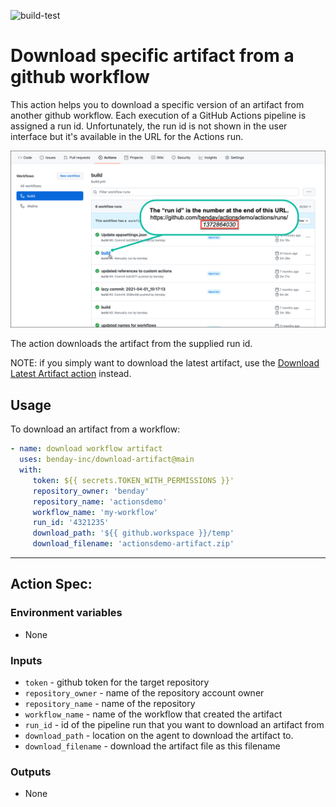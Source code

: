 ![build-test](https://github.com/benday-inc/download-artifact/workflows/build-test/badge.svg)

# Download specific artifact from a github workflow

This action helps you to download a specific version of an artifact from another github workflow.  Each execution of a GitHub Actions pipeline is assigned a run id.  Unfortunately, the run id is not shown in the user interface but it's available in the URL for the Actions run. 

![How to find the run id](run-id-screenshot.png)

The action downloads the artifact from the supplied run id.  

NOTE: if you simply want to download the latest artifact, use the [Download Latest Artifact action](https://github.com/marketplace/actions/download-latest-artifact-from-a-github-workflow) instead.

## Usage

To download an artifact from a workflow:  
```yaml
- name: download workflow artifact
  uses: benday-inc/download-artifact@main
  with:
     token: ${{ secrets.TOKEN_WITH_PERMISSIONS }}'
     repository_owner: 'benday'
     repository_name: 'actionsdemo'
     workflow_name: 'my-workflow'
     run_id: '4321235'
     download_path: '${{ github.workspace }}/temp'
     download_filename: 'actionsdemo-artifact.zip'
```

----
## Action Spec:

### Environment variables
- None

### Inputs
- `token` - github token for the target repository
- `repository_owner` - name of the repository account owner
- `repository_name` - name of the repository
- `workflow_name` - name of the workflow that created the artifact
- `run_id` - id of the pipeline run that you want to download an artifact from
- `download_path` - location on the agent to download the artifact to.
- `download_filename` - download the artifact file as this filename

### Outputs
- None
